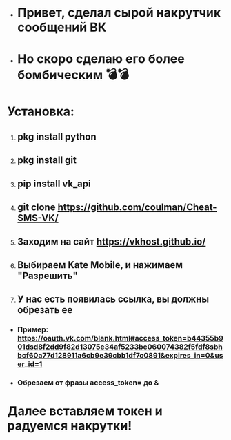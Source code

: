* # Привет, сделал сырой накрутчик сообщений ВК
* # Но скоро сделаю его более бомбическим 💣💣
# Установка:
1. ## pkg install python
2. ## pkg install git
1. ## pip install vk_api
2. ## git clone https://github.com/coulman/Cheat-SMS-VK/
2. ## Заходим на сайт https://vkhost.github.io/
2. ## Выбираем Kate Mobile, и нажимаем "Разрешить"
3. ## У нас есть появилась ссылка, вы должны обрезать ее
* ### Пример: https://oauth.vk.com/blank.html#access_token=b44355b901dsd8f2dd9f82d13075e34af5233be060074382f5fdf8sbhbcf60a77d128911a6cb9e39cbb1df7c0891&expires_in=0&user_id=1
* ### Обрезаем от фразы access_token= до &
# Далее вставляем токен и радуемся накрутки!
